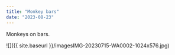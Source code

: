 ```yaml
---
title: "Monkey bars"
date: "2023-08-23"
---
```


Monkeys on bars.

![]({{ site.baseurl }}/imagesIMG-20230715-WA0002-1024x576.jpg)
